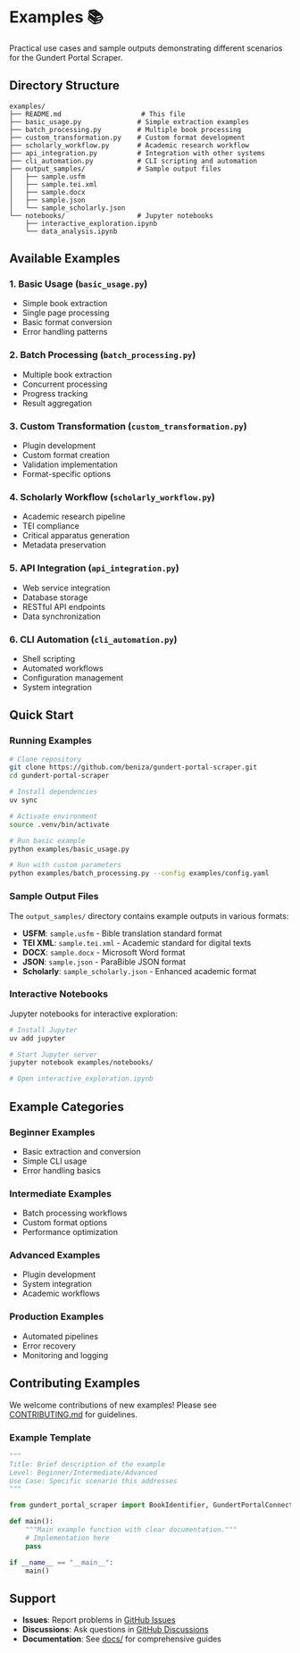 # Examples 📚

Practical use cases and sample outputs demonstrating different scenarios for the Gundert Portal Scraper.

## Directory Structure

```
examples/
├── README.md                    # This file
├── basic_usage.py              # Simple extraction examples
├── batch_processing.py         # Multiple book processing
├── custom_transformation.py    # Custom format development
├── scholarly_workflow.py       # Academic research workflow
├── api_integration.py          # Integration with other systems
├── cli_automation.py           # CLI scripting and automation
├── output_samples/             # Sample output files
│   ├── sample.usfm
│   ├── sample.tei.xml
│   ├── sample.docx
│   ├── sample.json
│   └── sample_scholarly.json
└── notebooks/                  # Jupyter notebooks
    ├── interactive_exploration.ipynb
    └── data_analysis.ipynb
```

## Available Examples

### 1. Basic Usage (`basic_usage.py`)
- Simple book extraction
- Single page processing
- Basic format conversion
- Error handling patterns

### 2. Batch Processing (`batch_processing.py`)
- Multiple book extraction
- Concurrent processing
- Progress tracking
- Result aggregation

### 3. Custom Transformation (`custom_transformation.py`)
- Plugin development
- Custom format creation
- Validation implementation
- Format-specific options

### 4. Scholarly Workflow (`scholarly_workflow.py`)
- Academic research pipeline
- TEI compliance
- Critical apparatus generation
- Metadata preservation

### 5. API Integration (`api_integration.py`)
- Web service integration
- Database storage
- RESTful API endpoints
- Data synchronization

### 6. CLI Automation (`cli_automation.py`)
- Shell scripting
- Automated workflows
- Configuration management
- System integration

## Quick Start

### Running Examples

```bash
# Clone repository
git clone https://github.com/beniza/gundert-portal-scraper.git
cd gundert-portal-scraper

# Install dependencies
uv sync

# Activate environment
source .venv/bin/activate

# Run basic example
python examples/basic_usage.py

# Run with custom parameters
python examples/batch_processing.py --config examples/config.yaml
```

### Sample Output Files

The `output_samples/` directory contains example outputs in various formats:

- **USFM**: `sample.usfm` - Bible translation standard format
- **TEI XML**: `sample.tei.xml` - Academic standard for digital texts
- **DOCX**: `sample.docx` - Microsoft Word format
- **JSON**: `sample.json` - ParaBible JSON format
- **Scholarly**: `sample_scholarly.json` - Enhanced academic format

### Interactive Notebooks

Jupyter notebooks for interactive exploration:

```bash
# Install Jupyter
uv add jupyter

# Start Jupyter server
jupyter notebook examples/notebooks/

# Open interactive_exploration.ipynb
```

## Example Categories

### Beginner Examples
- Basic extraction and conversion
- Simple CLI usage
- Error handling basics

### Intermediate Examples
- Batch processing workflows
- Custom format options
- Performance optimization

### Advanced Examples
- Plugin development
- System integration
- Academic workflows

### Production Examples
- Automated pipelines
- Error recovery
- Monitoring and logging

## Contributing Examples

We welcome contributions of new examples! Please see [CONTRIBUTING.md](../CONTRIBUTING.md) for guidelines.

### Example Template

```python
"""
Title: Brief description of the example
Level: Beginner/Intermediate/Advanced
Use Case: Specific scenario this addresses
"""

from gundert_portal_scraper import BookIdentifier, GundertPortalConnector

def main():
    """Main example function with clear documentation."""
    # Implementation here
    pass

if __name__ == "__main__":
    main()
```

## Support

- **Issues**: Report problems in [GitHub Issues](https://github.com/beniza/gundert-portal-scraper/issues)
- **Discussions**: Ask questions in [GitHub Discussions](https://github.com/beniza/gundert-portal-scraper/discussions)
- **Documentation**: See [docs/](../docs/) for comprehensive guides